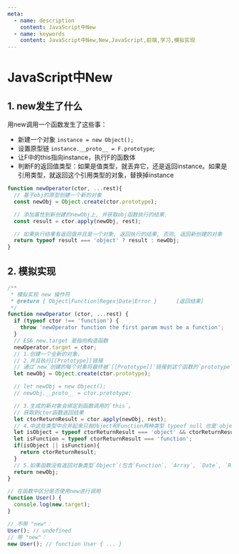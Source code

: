 ```yaml
---
meta:
  - name: description
    content: JavaScript中New
  - name: keywords
    content: JavaScript中New,New,JavaScript,前端,学习,模拟实现
---
```

# JavaScript中New

## 1. new发生了什么

用new调用一个函数发生了这些事：

+ 新建一个对象 `instance = new Object();`
+ 设置原型链 `instance.__proto__ = F.prototype`;
+ 让F中的this指向instance，执行F的函数体
+ 判断F的返回值类型：如果是值类型，就丢弃它，还是返回instance。如果是引用类型，就返回这个引用类型的对象，替换掉instance

```js
function newOperator(ctor, ...rest){
  // 基于obj的原型创建一个新的对象
  const newObj = Object.create(ctor.prototype);

  // 添加属性到新创建的newObj上, 并获取obj函数执行的结果.
  const result = ctor.apply(newObj, rest);

  // 如果执行结果有返回值并且是一个对象, 返回执行的结果, 否则, 返回新创建的对象
  return typeof result === 'object' ? result : newObj;
}
```

## 2. 模拟实现

```js
/**
 * 模拟实现 new 操作符
 * @return { Object|Function|Regex|Date|Error }      [返回结果]
 */
function newOperator (ctor, ...rest) {
  if (typeof ctor !== 'function') {
    throw 'newOperator function the first param must be a function';
  }
  // ES6 new.target 是指向构造函数
  newOperator.target = ctor;
  // 1.创建一个全新的对象，
  // 2.并且执行[[Prototype]]链接
  // 通过`new`创建的每个对象将最终被`[[Prototype]]`链接到这个函数的`prototype`对象上。
  let newObj = Object.create(ctor.prototype);

  // let newObj = new Object();
  // newObj.__proto__ = ctor.prototype;

  // 3.生成的新对象会绑定到函数调用的`this`。
  // 获取到ctor函数返回结果
  let ctorReturnResult = ctor.apply(newObj, rest);
  // 4.中这些类型中合并起来只有Object和Function两种类型 typeof null 也是'object'所以要不等于null，排除null
  let isObject = typeof ctorReturnResult === 'object' && ctorReturnResult !== null;
  let isFunction = typeof ctorReturnResult === 'function';
  if(isObject || isFunction){
    return ctorReturnResult;
  }
  // 5.如果函数没有返回对象类型`Object`(包含`Function`, `Array`, `Date`, `RegExg`, `Error`)，那么`new`表达式中的函数调用会自动返回这个新的对象。
  return newObj;
}
```

```js
// 在函数中区分是否使用new进行调用
function User() {
  console.log(new.target);
}

// 不带 "new"：
User(); // undefined
// 带 "new"：
new User(); // function User { ... }
```
